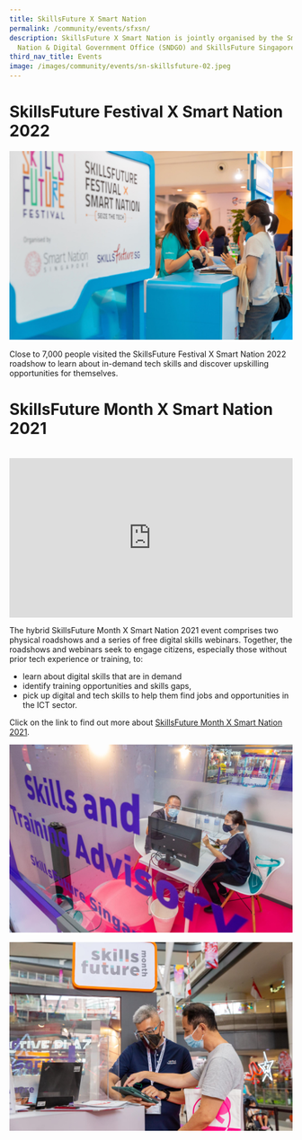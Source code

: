 ```yaml
---
title: SkillsFuture X Smart Nation
permalink: /community/events/sfxsn/
description: SkillsFuture X Smart Nation is jointly organised by the Smart
  Nation & Digital Government Office (SNDGO) and SkillsFuture Singapore (SSG).
third_nav_title: Events
image: /images/community/events/sn-skillsfuture-02.jpeg
---
```

# SkillsFuture Festival X Smart Nation 2022 

![SkillsFuture Festival 2022](/images/community/events/SFXSN2022_05.jpeg)

Close to 7,000 people visited the SkillsFuture Festival X Smart Nation 2022 roadshow to learn about in-demand tech skills and discover upskilling opportunities for themselves. 

# SkillsFuture Month X Smart Nation 2021
<br>

<div style="max-width: 1280px">
    <div
        style="
            height: 0;
            overflow: hidden;
            position: relative;
            padding-bottom: 56.25%;
        "
    >
        <iframe
            src="https://www.youtube.com/embed/fk1DKUrCV0Q" 
            height="720"
            width="1280"
            frameborder="0"
            title="YouTube video player"
            allow="accelerometer; autoplay; clipboard-write; encrypted-media; gyroscope; picture-in-picture"
            style="
                top: 0;
                left: 0;
                right: 0;
                bottom: 0;
                height: 100%;
                border: none;
                max-width: 100%;
                position: absolute;
            "
        ></iframe>
    </div>
</div>

The hybrid SkillsFuture Month X Smart Nation 2021 event comprises two physical roadshows and a series of free digital skills webinars. Together, the roadshows and webinars seek to engage citizens, especially those without prior tech experience or training, to:

* learn about digital skills that are in demand
* identify training opportunities and skills gaps,
* pick up digital and tech skills to help them find jobs and opportunities in the ICT sector.

Click on the link to find out more about  [SkillsFuture Month X Smart Nation 2021](/media-hub/press-releases/skillsfuture-month-smart).

![SkillsFuture Month X Smart Nation 2021 - Roadshow](/images/community/events/sn-skillsfuture-01.jpeg)

![SkillsFuture Month X Smart Nation 2021 - Roadshow](/images/community/events/sn-skillsfuture-02.jpeg)